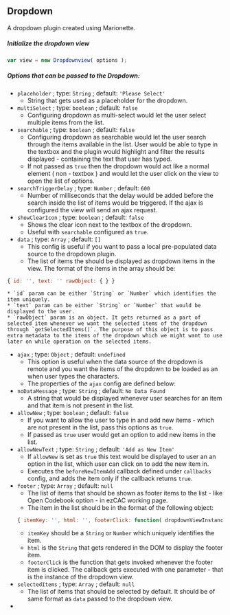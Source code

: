 ## Dropdown

A dropdown plugin created using Marionette.

##### Initialize the dropdown view
```javascript
var view = new Dropdownview( options );
```

##### Options that can be passed to the Dropdown:
* `placeholder` ; type: `String` ; default: `'Please Select'`
    * String that gets used as a placeholder for the dropdown.
* `multiSelect` ; type: `boolean` ; default: `false`
    * Configuring dropdown as multi-select would let the user select multiple items from the list.
* `searchable` ; type: `boolean` ; default: `false`
    * Configuring dropdown as searchable would let the user search through the items available in the list. User would be able to type in the textbox and the plugin would highlight and filter the results displayed - containing the text that user has typed.
    * If not passed as `true` then the dropdown would act like a normal element ( non - textbox ) and would let the user click on the view to open the list of options.
* `searchTriggerDelay` ; type: `Number` ; default: `600`
    * Number of milliseconds that the delay would be added before the search inside the list of items would be triggered. If the ajax is configured the view will send an ajax request. 
* `showClearIcon` ; type: `boolean` ; default: `false`
    * Shows the clear icon next to the textbox of the dropdown.
    * Useful with `searchable` configured as `true`. 
* `data` ; type: `Array` ; default: `[]`
    * This config is useful if you want to pass a local pre-populated data source to the dropdown plugin.
    * The list of items the should be displayed as dropdown items in the view. The format of the items in the array should be:
```javascript
{ id: '', text: '' rawObject: { } }
```
    * `id` param can be either `String` or `Number` which identifies the item uniquely.
    * `text` param can be either `String` or `Number` that would be displayed to the user.
    * `rawObject` param is an object. It gets returned as a part of selected item whenever we want the selected items of the dropdown through `getSelectedItems()`. The purpose of this object is to pass extra metadata to the items of the dropdown which we might want to use later on while operation on the selected items.
* `ajax` ; type: `Object` ; default: `undefined`
    * This option is useful when the data source of the dropdown is remote and you want the items of the dropdown to be loaded as an when user types the characters.
    * The properties of the `ajax` config are defined below:
* `noDataMessage` ; type: `String` ; default: `No Data Found`
    * A string that would be displayed whenever user searches for an item and that item is not present in the list.
* `allowNew` ; type: `boolean` ; default: `false`
    * If you want to allow the user to type in and add new items - which are not present in the list, pass this options as `true`.
    * If passed as `true` user would get an option to add new items in the list.
* `allowNewText` ; type: `String` ; default: `'Add as New Item'`
    * If `allowNew` is set as `true` this text would be displayed to user an an option in the list, which user can click on to add the new item in.
    * Executes the `beforeNewItemAdd` callback defined under `callbacks` config, and adds the item only if the callback returns `true`.
* `footer` ; type: `Array` ; default: `null`
    * The list of items that should be shown as footer items to the list - like Open Codebook option - in ezCAC working page. 
    * The item in the list should be in the format of the following object:
    ```javascript
    { itemKey: '', html: '', footerClick: function( dropdownViewInstance ) {} }  
    ```
    * `itemKey` should be a `String` or `Number` which uniquely identifies the item.
    * `html` is the `String` that gets rendered in the DOM to display the footer item.
    * `footerClick` is the function that gets invoked whenever the footer item is clicked. The callback gets executed with one parameter - that is the instance of the dropdown view.
* `selectedItems` ; type: `Array` ; default: `null`
    * The list of items that should be selected by default. It should be of same format as `data` passed to the dropdown view. 
* 